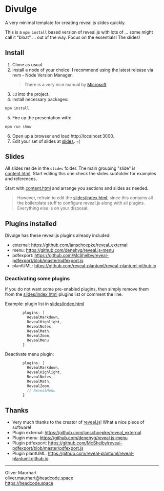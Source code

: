 # Divulge

A very minimal template for creating reveal.js slides quickly.

This is a `npm install` based version of reveal.js with lots of ... some might
call it "bloat" ... out of the way. Focus on the essentials! The slides!

## Install

1. Clone as usual.
2. Install a node of your choice.
   I recommend using the latest release via nvm - Node Version Manager.
   > There is a very nice manual by [Microsoft](https://learn.microsoft.com/en-us/windows/dev-environment/javascript/nodejs-on-windows)
3. `cd` into the project.
4. Install necessary packages:

```bash
npm install
```

5. Fire up the presentation with: 
   
```bash
npm run show
```

6. Open up a browser and load http://localhost:3000.
7. Edit your set of slides at [slides](./slides/). =)

## Slides

All slides reside in the `slides` folder. The main grouping "slide" is
[content.html](slides/content.html). Start editing this one check the 
slides subfolder for examples and references.

Start with [content.html](slides/content.html) and arrange you sections 
and slides as needed.

> However, refrain to edit the [slides/index.html](slides/index.html), since 
> this contains all the boilerplate stuff to configure reveal.js along with
> all plugins. Everything else is on your disposal.

## Plugins installed

Divulge has these reveal.js plugins already included:

- external: https://github.com/janschoepke/reveal_external
- menu: https://github.com/denehyg/reveal.js-menu
- pdfexport: https://github.com/McShelby/reveal-pdfexport/blob/master/pdfexport.js
- plantUML: https://github.com/reveal-plantuml/reveal-plantuml.github.io

### Deactivating some plugins

If you do not want some pre-enabled plugins, then simply remove them
from the [slides/index.html](slides/index.html) plugins list or comment
the line.

Example: plugin list in [slides/index.html](slides/index.html)

```javascript
        plugins: [ 
          RevealMarkdown, 
          RevealHighlight, 
          RevealNotes, 
          RevealMath, 
          RevealZoom, 
          RevealMenu 
        ]
```

Deactivate menu plugin:

```javascript
        plugins: [ 
          RevealMarkdown, 
          RevealHighlight, 
          RevealNotes, 
          RevealMath, 
          RevealZoom, 
          // RevealMenu 
        ]
```

## Thanks

- Very much thanks to the creator of [reveal.js](https://revealjs.com/)! What 
  a nice piece of software!
- Plugin external: https://github.com/janschoepke/reveal_external.
- Plugin menu: https://github.com/denehyg/reveal.js-menu
- Plugin pdfexport: https://github.com/McShelby/reveal-pdfexport/blob/master/pdfexport.js
- Plugin plantUML: https://github.com/reveal-plantuml/reveal-plantuml.github.io

---  

Oliver Maurhart  
oliver.maurhart@headcode.space  
https://headcode.space
